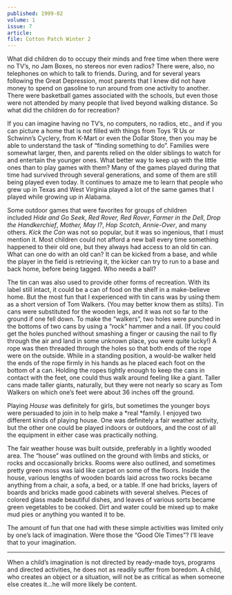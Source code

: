 ```yaml
---
published: 1999-02
volume: 1
issue: 7
article: 
file: Cotton Patch Winter 2
---
```

What did children do to occupy their minds and free time when there were no TV’s, no Jam Boxes, no stereos nor even radios? There were, also, no telephones on which to talk to friends. During, and for several years following the Great Depression, most parents that I knew did not have money to spend on gasoline to run around from one activity to another. There were basketball games associated with the schools, but even those were not attended by many people that lived beyond walking distance. So what did the children do for recreation?

If you can imagine having no TV’s, no computers, no radios, etc., and if you can picture a home that is not filled with things from Toys ‘R Us or Schwinn’s Cyclery, from K-Mart or even the Dollar Store, then you may be able to understand the task of “finding something to do”. Families were somewhat larger, then, and parents relied on the older siblings to watch for and entertain the younger ones. What better way to keep up with the little ones than to play games with them? Many of the games played during that time had survived through several generations, and some of them are still being played even today. It continues to amaze me to learn that people who grew up in Texas and West Virginia played a lot of the same games that I played while growing up in Alabama.

Some outdoor games that were favorites for groups of children included *Hide and Go Seek*, *Red Rover, Red Rover*, *Farmer in the Dell*, *Drop the Handkerchief*, *Mother, May I?*, *Hop Scotch*, *Annie-Over*, and many others. *Kick the Can* was not so popular, but it was so ingenious, that I must mention it. Most children could not afford a new ball every time something happened to their old one, but they always had access to an old tin can. What can one do with an old can? It can be kicked from a base, and while the player in the field is retrieving it, the kicker can try to run to a base and back home, before being tagged. Who needs a ball?

The tin can was also used to provide other forms of recreation. With its label still intact, it could be a can of food on the shelf in a make-believe home. But the most fun that I experienced with tin cans was by using them as a short version of Tom Walkers. (You may better know them as stilts). Tin cans were substituted for the wooden legs, and it was not so far to the ground if one fell down. To make the “walkers”, two holes were punched in the bottoms of two cans by using a “rock” hammer and a nail. (If you could get the holes punched without smashing a finger or causing the nail to fly through the air and land in some unknown place, you were quite lucky!) A rope was then threaded through the holes so that both ends of the rope were on the outside. While in a standing position, a would-be walker held the ends of the rope firmly in his hands as he placed each foot on the bottom of a can. Holding the ropes tightly enough to keep the cans in contact with the feet, one could thus walk around feeling like a giant. Taller cans made taller giants, naturally, but they were not nearly so scary as Tom Walkers on which one’s feet were about 36 inches off the ground.

Playing *House* was definitely for girls, but sometimes the younger boys were persuaded to join in to help make a *real *family. I enjoyed two different kinds of playing house. One was definitely a fair weather activity, but the other one could be played indoors or outdoors, and the cost of all the equipment in either case was practically nothing.

The fair weather house was built outside, preferably in a lightly wooded area. The “house” was outlined on the ground with limbs and sticks, or rocks and occasionally bricks. Rooms were also outlined, and sometimes pretty green moss was laid like carpet on some of the floors. Inside the house, various lengths of wooden boards laid across two rocks became anything from a chair, a sofa, a bed, or a table. If one had bricks, layers of boards and bricks made good cabinets with several shelves. Pieces of colored glass made beautiful dishes, and leaves of various sorts became green vegetables to be cooked. Dirt and water could be mixed up to make mud pies or anything you wanted it to be.

The amount of fun that one had with these simple activities was limited only by one’s lack of imagination. Were those the “Good Ole Times”? I’ll leave that to your imagination.


---- 
When a child’s imagination is not directed by ready-made toys, programs and directed activities, he does not as readily suffer from boredom. A child, who creates an object or a situation, will not be as critical as when someone else creates it...he will more likely be content.
